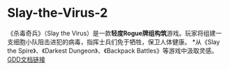 # Slay-the-Virus-2
《杀毒奇兵》（Slay the Virus）是一款**轻度Rogue牌组构筑**游戏。玩家将组建一支细胞小队阻击进犯的病毒，指挥士兵们免于牺牲，保卫人体健康。
*从《Slay the Spire》、《Darkest Dungeon》、《Backpack Battles》等游戏中汲取灵感。
[GDD文档链接](https://ycnjn24iby37.feishu.cn/wiki/SBOmwdaiCiZekOkV64JcvGu9nof?from=from_copylink)
